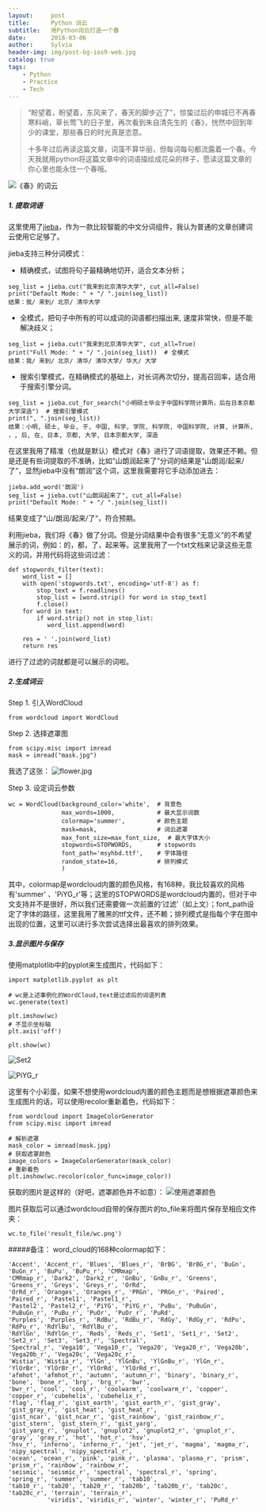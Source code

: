 ```yaml
---
layout:     post
title:      Python 词云
subtitle:   用Python词云打造一个春
date:       2018-03-06
author:     Sylvia
header-img: img/post-bg-ios9-web.jpg
catalog: true
tags:
    - Python
    - Practice
    - Tech
---
```


>“盼望着，盼望着，东风来了，春天的脚步近了”，惊蛰过后的申城已不再春寒料峭，草长莺飞的日子里，再次看到朱自清先生的《春》，恍然中回到年少的课堂，那些春日的时光真是恣意。  
>
>十多年过后再读这篇文章，词藻不算华丽，但每词每句都流露着一个春。今天我就用python将这篇文章中的词语描绘成花朵的样子，愿读这篇文章的你心里也能永住一个春哦。

![《春》的词云](http://upload-images.jianshu.io/upload_images/7208479-bb423c1d36e0b7b0.png?imageMogr2/auto-orient/strip%7CimageView2/2/w/1240)


##### 1. 提取词语
这里使用了[jieba](https://github.com/fxsjy/jieba)，作为一款比较智能的中文分词组件，我认为普通的文章创建词云使用它足够了。  

jieba支持三种分词模式：  

* 精确模式，试图将句子最精确地切开，适合文本分析；

 ```
seg_list = jieba.cut("我来到北京清华大学", cut_all=False)
print("Default Mode: " + "/ ".join(seg_list))  
结果：我/ 来到/ 北京/ 清华大学
 ```
 
* 全模式，把句子中所有的可以成词的词语都扫描出来, 速度非常快，但是不能解决歧义；

 ```
seg_list = jieba.cut("我来到北京清华大学", cut_all=True)
print("Full Mode: " + "/ ".join(seg_list))  # 全模式
结果：我/ 来到/ 北京/ 清华/ 清华大学/ 华大/ 大学
 ```

* 搜索引擎模式，在精确模式的基础上，对长词再次切分，提高召回率，适合用于搜索引擎分词。

 ```
seg_list = jieba.cut_for_search("小明硕士毕业于中国科学院计算所，后在日本京都大学深造")  # 搜索引擎模式
print(", ".join(seg_list))
结果：小明, 硕士, 毕业, 于, 中国, 科学, 学院, 科学院, 中国科学院, 计算, 计算所, ，, 后, 在, 日本, 京都, 大学, 日本京都大学, 深造
 ```
 
在这里我用了精准（也就是默认）模式对《春》进行了词语提取，效果还不赖。但是还是有些词提取的不准确，比如“山朗润起来了”分词的结果是“山朗润/起来/了”，显然jieba中没有“朗润”这个词，这里我需要将它手动添加进去：  

```
jieba.add_word('朗润')
seg_list = jieba.cut("山朗润起来了", cut_all=False)
print("Default Mode: " + "/ ".join(seg_list))
```
结果变成了“山/朗润/起来/了“，符合预期。

利用jieba，我们将《春》做了分词。但是分词结果中会有很多“无意义”的不希望展示的词，例如：的，都，了，起来等。这里我用了一个txt文档来记录这些无意义的词，并用代码将这些词过滤：  

```
def stopwords_filter(text):
    word_list = []
    with open('stopwords.txt', encoding='utf-8') as f:
        stop_text = f.readlines()
        stop_list = [word.strip() for word in stop_text]
        f.close()
    for word in text:
        if word.strip() not in stop_list:
           word_list.append(word)

    res = ' '.join(word_list)
    return res
```  

进行了过滤的词就都是可以展示的词啦。


##### 2.生成词云
Step 1. 引入WordCloud 

``` 
from wordcloud import WordCloud
``` 
Step 2. 选择遮罩图

```
from scipy.misc import imread
mask = imread("mask.jpg")
```
我选了这张：
![flower.jpg](http://upload-images.jianshu.io/upload_images/7208479-49a3e3228f69f082.jpg?imageMogr2/auto-orient/strip%7CimageView2/2/w/1240)

Step 3. 设定词云参数

```
wc = WordCloud(background_color='white',  # 背景色
               max_words=1000,            # 最大显示词数
               colormap='summer',         # 颜色主题
               mask=mask,                 # 词云遮罩
               max_font_size=max_font_size,  # 最大字体大小
               stopwords=STOPWORDS,       # stopwords
               font_path='msyhbd.ttf',    # 字体路径
               random_state=16,           # 排列模式
               )
```
其中，colormap是wordcloud内置的颜色风格，有168种，我比较喜欢的风格有'summer' 、'PiYG\_r'等；这里的STOPWORDS是wordcloud内置的，但对于中文支持并不是很好，所以我们还需要做一次前置的‘过滤’（如上文）；font_path设定了字体的路径，这里我用了雅黑的ttf文件，还不赖；排列模式是指每个字在图中出现的位置，这里可以进行多次尝试选择出最喜欢的排列效果。  

##### 3.显示图片与保存
使用matplotlib中的pyplot来生成图片，代码如下：

```
import matplotlib.pyplot as plt

# wc是上述事例化的WordCloud,text是过滤后的词语列表
wc.generate(text)      

plt.imshow(wc)
# 不显示坐标轴
plt.axis('off')

plt.show(wc)
```
![Set2](http://upload-images.jianshu.io/upload_images/7208479-29ec8218aeb0f969.png?imageMogr2/auto-orient/strip%7CimageView2/2/w/1240)

![PiYG_r](http://upload-images.jianshu.io/upload_images/7208479-616c0a4130ef5e79.png?imageMogr2/auto-orient/strip%7CimageView2/2/w/1240)

这里有个小彩蛋，如果不想使用wordcloud内置的颜色主题而是想根据遮罩颜色来生成图片的话，可以使用recolor重新着色，代码如下：

```
from wordcloud import ImageColorGenerator
from scipy.misc import imread

# 解析遮罩
mask_color = imread(mask.jpg)
# 获取遮罩颜色
image_colors = ImageColorGenerator(mask_color)
# 重新着色
plt.imshow(wc.recolor(color_func=image_color))
```
获取的图片是这样的（好吧，遮罩颜色并不如意）：
![使用遮罩颜色](http://upload-images.jianshu.io/upload_images/7208479-02c12f29bfedb366.png?imageMogr2/auto-orient/strip%7CimageView2/2/w/1240)

图片获取后可以通过wordcloud自带的保存图片的to_file来将图片保存至相应文件夹： 
 
```
wc.to_file('result_file/wc.png')
```


#####备注：
word_cloud的168种colormap如下：
```
'Accent', 'Accent_r', 'Blues', 'Blues_r', 'BrBG', 'BrBG_r', 'BuGn', 'BuGn_r', 'BuPu', 'BuPu_r', 'CMRmap',
'CMRmap_r', 'Dark2', 'Dark2_r', 'GnBu', 'GnBu_r', 'Greens', 'Greens_r', 'Greys', 'Greys_r', 'OrRd',
'OrRd_r', 'Oranges', 'Oranges_r', 'PRGn', 'PRGn_r', 'Paired', 'Paired_r', 'Pastel1', 'Pastel1_r',
'Pastel2', 'Pastel2_r', 'PiYG', 'PiYG_r', 'PuBu', 'PuBuGn', 'PuBuGn_r', 'PuBu_r', 'PuOr', 'PuOr_r', 'PuRd',
'Purples', 'Purples_r', 'RdBu', 'RdBu_r', 'RdGy', 'RdGy_r', 'RdPu', 'RdPu_r', 'RdYlBu', 'RdYlBu_r',
'RdYlGn', 'RdYlGn_r', 'Reds', 'Reds_r', 'Set1', 'Set1_r', 'Set2', 'Set2_r', 'Set3', 'Set3_r', 'Spectral',
'Spectral_r', 'Vega10', 'Vega10_r', 'Vega20', 'Vega20_r', 'Vega20b', 'Vega20b_r', 'Vega20c', 'Vega20c_r',
'Wistia', 'Wistia_r', 'YlGn', 'YlGnBu', 'YlGnBu_r', 'YlGn_r', 'YlOrBr', 'YlOrBr_r', 'YlOrRd', 'YlOrRd_r',
'afmhot', 'afmhot_r', 'autumn', 'autumn_r', 'binary', 'binary_r', 'bone', 'bone_r', 'brg', 'brg_r', 'bwr',
'bwr_r', 'cool', 'cool_r', 'coolwarm', 'coolwarm_r', 'copper', 'copper_r', 'cubehelix', 'cubehelix_r',
'flag', 'flag_r', 'gist_earth', 'gist_earth_r', 'gist_gray', 'gist_gray_r', 'gist_heat', 'gist_heat_r',
'gist_ncar', 'gist_ncar_r', 'gist_rainbow', 'gist_rainbow_r', 'gist_stern', 'gist_stern_r', 'gist_yarg',
'gist_yarg_r', 'gnuplot', 'gnuplot2', 'gnuplot2_r', 'gnuplot_r', 'gray', 'gray_r', 'hot', 'hot_r', 'hsv',
'hsv_r', 'inferno', 'inferno_r', 'jet', 'jet_r', 'magma', 'magma_r', 'nipy_spectral', 'nipy_spectral_r',
'ocean', 'ocean_r', 'pink', 'pink_r', 'plasma', 'plasma_r', 'prism', 'prism_r', 'rainbow', 'rainbow_r',
'seismic', 'seismic_r', 'spectral', 'spectral_r', 'spring', 'spring_r', 'summer', 'summer_r', 'tab10',
'tab10_r', 'tab20', 'tab20_r', 'tab20b', 'tab20b_r', 'tab20c', 'tab20c_r', 'terrain', 'terrain_r',
           'viridis', 'viridis_r', 'winter', 'winter_r', 'PuRd_r'
```


